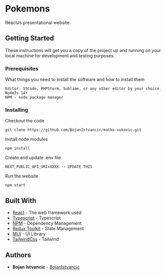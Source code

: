 # Pokemons

ReactJs presentational website.

## Getting Started

These instructions will get you a copy of the project up and running on your local machine for development and testing purposes.

### Prerequisites

What things you need to install the software and how to install them

```
Editor: VSCode, PHPStorm, Sublime, or any other editor by your choice.
NodeJs 14+
NPM - node package manager
```

### Installing

Checkout the code

```
git clone https://github.com/BojanIstvancic/matko-vukovic.git
```

Install node modules

```
npm install
```

Create and update .env file

```
NEXT_PUBLIC_API_URI=XXXX -- UPDATE THIS
```

Run the website

```
npm start
```

## Built With

- [React](https://react.dev/) - The web framework used
- [Typescript](https://www.typescriptlang.org/) - Typescript
- [NPM](https://docs.npmjs.com/) - Dependency Management
- [Redux Toolkit](https://redux-toolkit.js.org/) - State Management
- [MUI](https://mui.com/) - UI Library
- [TailwindCss](https://tailwindcss.com/) - Tailwind

## Authors

- **Bojan Istvancic** - [BojanIstvancic](https://github.com/BojanIstvancic)
